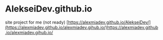 # AlekseiDev.github.io
site project for me (not ready)
[https://alexmiadev.github.io/AlekseiDev/](https://alexmiadev.github.io/alexmiadev.gihub.io/)https://alexmiadev.github.io/alexmiadev.gihub.io/
